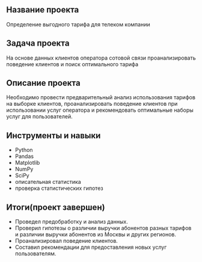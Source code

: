 ## Название проекта
Определение выгодного тарифа для телеком компании

## Задача проекта
На основе данных клиентов оператора сотовой связи проанализировать поведение клиентов и поиск оптимального тарифа

## Описание проекта
Необходимо провести предварительный анализ использования тарифов на выборке клиентов, проанализировать поведение клиентов при использовании услуг оператора и рекомендовать оптимальные наборы услуг для пользователей. 

## Инструменты и навыки
* Python
* Pandas
* Matplotlib
* NumPy
* SciPy
* описательная статистика
* проверка статистических гипотез

## Итоги(проект завершен)
- Проведел предобработку и анализ данных.
- Проверил гипотезы о различии выручки абонентов разных тарифов и различии выручки абонентов из Москвы и других регионов.
- Проанализировал поведение клиентов.
- Составил рекомендации для предоставления новых услуг пользователям.
